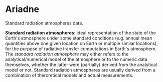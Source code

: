 # Ariadne

Standard radiation atmospheres data.

**Standard radiation atmospheres**: ideal representation of the state of the Earth's atmosphere under some standard conditions (e.g. annual mean quantities above one given location on Earth or multiple similar locations), for the purpose of radiative transfer computations in Earth's atmosphere. The *standard radiation atmosphere* may either refers to the analytical/numerical model of the atmosphere or to the numeric data themselves, whether the latter were (partially) derived from the analytical model or not. Standard radiation atmospheres are usually derived from a combination of theroretical models and actual measurements.
